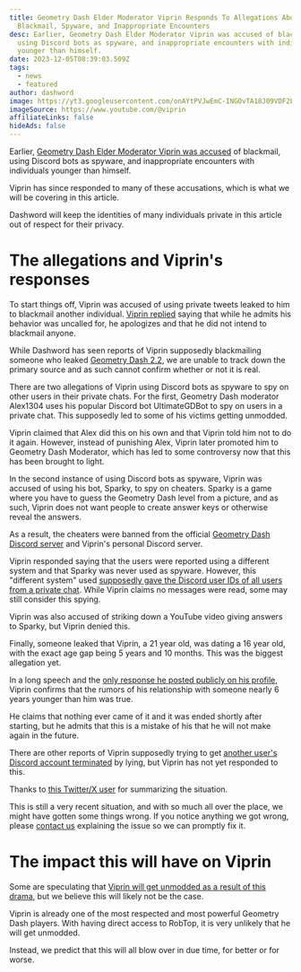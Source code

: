 ```yaml
---
title: Geometry Dash Elder Moderator Viprin Responds To Allegations About
  Blackmail, Spyware, and Inappropriate Encounters
desc: Earlier, Geometry Dash Elder Moderator Viprin was accused of blackmail,
  using Discord bots as spyware, and inappropriate encounters with individuals
  younger than himself.
date: 2023-12-05T08:39:03.509Z
tags:
  - news
  - featured
author: dashword
image: https://yt3.googleusercontent.com/onAYtPVJwEmC-INGOvTA18J09VDF2LZR3CfFEorQYXfpdBTFuoUNECdA5fU4fNURxgdnTGez=w1707
imageSource: https://www.youtube.com/@viprin
affiliateLinks: false
hideAds: false
---
```

Earlier, [Geometry Dash Elder Moderator Viprin was accused](/posts/geometry-dash-elder-moderator-viprin-exposed-for-a-lot-of-things-actually/) of blackmail, using Discord bots as spyware, and inappropriate encounters with individuals younger than himself.

Viprin has since responded to many of these accusations, which is what we will be covering in this article.

Dashword will keep the identities of many individuals private in this article out of respect for their privacy.

# The allegations and Viprin's responses

To start things off, Viprin was accused of using private tweets leaked to him to blackmail another individual. [Viprin replied](https://twitter.com/vipringd/status/1731829260816429104) saying that while he admits his behavior was uncalled for, he apologizes and that he did not intend to blackmail anyone.

While Dashword has seen reports of Viprin supposedly blackmailing someone who leaked [Geometry Dash 2.2](/categories/2.2/), we are unable to track down the primary source and as such cannot confirm whether or not it is real.

There are two allegations of Viprin using Discord bots as spyware to spy on other users in their private chats. For the first, Geometry Dash moderator Alex1304 uses his popular Discord bot UltimateGDBot to spy on users in a private chat. This supposedly led to some of his victims getting unmodded.

Viprin claimed that Alex did this on his own and that Viprin told him not to do it again. However, instead of punishing Alex, Viprin later promoted him to Geometry Dash Moderator, which has led to some controversy now that this has been brought to light.

In the second instance of using Discord bots as spyware, Viprin was accused of using his bot, Sparky, to spy on cheaters. Sparky is a game where you have to guess the Geometry Dash level from a picture, and as such, Viprin does not want people to create answer keys or otherwise reveal the answers.

As a result, the cheaters were banned from the official [Geometry Dash Discord server](/posts/geometry-dash-discord-server-how-to-join-request-levels/) and Viprin's personal Discord server.

Viprin responded saying that the users were reported using a different system and that Sparky was never used as spyware. However, this "different system" used [supposedly gave the Discord user IDs of all users from a private chat](https://twitter.com/Allodoxaa/status/1731860082986475816). While Viprin claims no messages were read, some may still consider this spying.

Viprin was also accused of striking down a YouTube video giving answers to Sparky, but Viprin denied this.

Finally, someone leaked that Viprin, a 21 year old, was dating a 16 year old, with the exact age gap being 5 years and 10 months. This was the biggest allegation yet.

In a long speech and the [only response he posted publicly on his profile](https://twitter.com/vipringd/status/1731925816693428430), Viprin confirms that the rumors of his relationship with someone nearly 6 years younger than him was true.

He claims that nothing ever came of it and it was ended shortly after starting, but he admits that this is a mistake of his that he will not make again in the future.

There are other reports of Viprin supposedly trying to get [another user's Discord account terminated](https://twitter.com/33YYYYYYY/status/1731848528907878802) by lying, but Viprin has not yet responded to this.

Thanks to [this Twitter/X user](https://twitter.com/a1excl/status/1731925835190337702) for summarizing the situation.

This is still a very recent situation, and with so much all over the place, we might have gotten some things wrong. If you notice anything we got wrong, please [contact us](/contact/) explaining the issue so we can promptly fix it.

# The impact this will have on Viprin

Some are speculating that [Viprin will get unmodded as a result of this drama](https://twitter.com/z3phlin/status/1731863514988331488), but we believe this will likely not be the case.

Viprin is already one of the most respected and most powerful Geometry Dash players. With having direct access to RobTop, it is very unlikely that he will get unmodded.

Instead, we predict that this will all blow over in due time, for better or for worse.